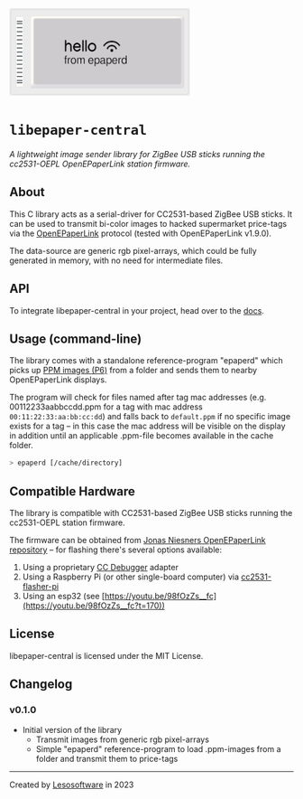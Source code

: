 ![epaper-central banner](docs/banner.png)

# `libepaper-central`

_A lightweight image sender library for ZigBee USB sticks running the cc2531-OEPL OpenEPaperLink station firmware._

## About

This C library acts as a serial-driver for CC2531-based ZigBee USB sticks. It can be used to transmit bi-color images to hacked supermarket price-tags via the [OpenEPaperLink](https://openepaperlink.de/) protocol (tested with OpenEPaperLink v1.9.0).

The data-source are generic rgb pixel-arrays, which could be fully generated in memory, with no need for intermediate files.

## API

To integrate libepaper-central in your project, head over to the [docs](https://epaper-central.readthedocs.io/).

## Usage (command-line)

The library comes with a standalone reference-program "epaperd" which picks up [PPM images (P6)](https://en.wikipedia.org/wiki/Netpbm#Description) from a folder and sends them to nearby OpenEPaperLink displays.

The program will check for files named after tag mac addresses (e.g. 00112233aabbccdd.ppm for a tag with mac address `00:11:22:33:aa:bb:cc:dd`) and falls back to `default.ppm` if no specific image exists for a tag – in this case the mac address will be visible on the display in addition until an applicable .ppm-file becomes available in the cache folder.

```bash
> epaperd [/cache/directory]
```

## Compatible Hardware

The library is compatible with CC2531-based ZigBee USB sticks running the cc2531-OEPL station firmware.

The firmware can be obtained from [Jonas Niesners OpenEPaperLink repository](https://github.com/jonasniesner/OpenEPaperLink/blob/4aaffbacd4ebee760c0c4088e069e5ba60e4a219/ARM_Tag_FW/cc2531_OEPL/cc2531_OEPL_beta.hex) – for flashing there's several options available:

1. Using a proprietary [CC Debugger](https://www.ti.com/tool/CC-DEBUGGER) adapter
2. Using a Raspberry Pi (or other single-board computer) via [cc2531-flasher-pi](https://github.com/leso-kn/cc2531-flasher-pi)
3. Using an esp32 (see [https://youtu.be/98fOzZs__fc](https://youtu.be/98fOzZs__fc?t=170))

## License

libepaper-central is licensed under the MIT License.

## Changelog

### v0.1.0

* Initial version of the library
  * Transmit images from generic rgb pixel-arrays
  * Simple "epaperd" reference-program to load .ppm-images from a folder and transmit them to price-tags

---

Created by [Lesosoftware](https://github.com/leso-kn) in 2023
